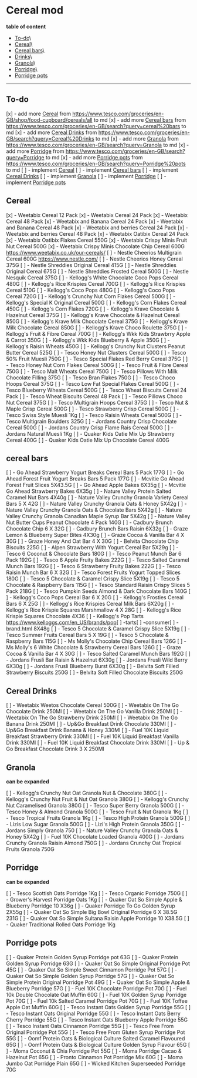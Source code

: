 # Cereal mod


**table of content**

* [To-do](#to-do)\
* [Cereal](#cereal)\
* [Cereal bars](#cereal_bars)\
* [Drinks](#drinks)\
* [Granola](#granola)\
* [Porridge](#Porridge)\
* [Porridge pots](#Porridge_pots)


---

## To-do


[x] - add more [Cereal](#cereal) from https://www.tesco.com/groceries/en-GB/shop/food-cupboard/cereals/all to md
[x] - add more [Cereal bars](#cereal_bars) from https://www.tesco.com/groceries/en-GB/search?query=cereal%20bars to md
[x] - add more [Cereal Drinks](#cereal_drinks) from https://www.tesco.com/groceries/en-GB/search?query=Cereal%20Drinks to md
[x] - add more [Granola](#granola) from https://www.tesco.com/groceries/en-GB/search?query=Granola to md
[x] - add more [Porridge](#Porridge) from https://www.tesco.com/groceries/en-GB/search?query=Porridge to md
[x] - add more [Porridge pots](#Porridge_pots) from https://www.tesco.com/groceries/en-GB/search?query=Porridge%20pots to md
[ ] - implement [Cereal](#cereal)
[ ] - implement [Cereal bars](#cereal_bars)
[ ] - implement [Cereal Drinks](#drinks)
[ ] - implement [Granola](#granola)
[ ] - implement [Porridge](#Porridge)
[ ] - implement [Porridge pots](#Porridge_pots)


## Cereal


[x] - Weetabix Cereal 12 Pack
[x] - Weetabix Cereal 24 Pack
[x] - Weetabix Cereal 48 Pack
[x] - Weetabix and Banana Cereal 24 Pack
[x] - Weetabix and Banana Cereal 48 Pack
[x] - Weetabix and berries Cereal 24 Pack
[x] - Weetabix and berries Cereal 48 Pack
[x] - Weetabix Oatibix Cereal 24 Pack
[x] - Weetabix Oatibix Flakes Cereal 550G
[x] - Weetabix Crispy Minis Fruit Nut Cereal 500G
[x] - Weetabix Crispy Minis Chocolate Chip Cereal 600G https://www.weetabix.co.uk/our-cereals/
[ ] - Nestle Cheerios Multigrain Cereal 600G https://www.nestle.com/
[ ] - Nestle Cheerios Honey Cereal 375G
[ ] - Nestle Shreddies Original Cereal 415G
[ ] - Nestle Shreddies Original Cereal 675G
[ ] - Nestle Shreddies Frosted Cereal 500G
[ ] - Nestle Nesquik Cereal 375G
[ ] - Kellogg's White Chocolate Coco Pops Cereal 480G
[ ] - Kellogg's Rice Krispies Cereal 700G
[ ] - Kellogg's Rice Krispies Cereal 510G
[ ] - Kellogg's Coco Pops 480G
[ ] - Kellogg's Coco Pops Cereal 720G
[ ] - Kellogg's Crunchy Nut Corn Flakes Cereal 500G
[ ] - Kellogg's Special K Original Cereal 500G
[ ] - Kellogg's Corn Flakes Cereal 450G
[ ] - Kellogg's Corn Flakes 720G
[ ] - Kellogg's Krave Chocolate & Hazelnut Cereal 375G
[ ] - Kellogg's Krave Chocolate & Hazelnut Cereal 850G
[ ] - Kellogg's Krave Milk Chocolate Cereal 375G
[ ] - Kellogg's Krave Milk Chocolate Cereal 850G
[ ] - Kellogg's Krave Choco Roulette 375G
[ ] - Kellogg's Fruit & Fibre Cereal 700G
[ ] - Kellogg's Wkk Kids Strawbrry Apple & Carrot 350G
[ ] - Kellogg's Wkk Kids Blueberry & Apple 350G
[ ] - Kellogg's Raisin Wheats 450G
[ ] - Kellogg's Crunchy Nut Clusters Peanut Butter Cereal 525G
[ ] - Tesco Honey Nut Clusters Cereal 500G
[ ] - Tesco 50% Fruit Muesli 750G
[ ] - Tesco Special Flakes Red Berry Cereal 375G
[ ] - Tesco Honey Nut Corn Flakes Cereal 500G
[ ] - Tesco Fruit & Fibre Cereal 750G
[ ] - Tesco Malt Wheats Cereal 750G
[ ] - Tesco Pillows With Milk Chocolate Filling 375G
[ ] - Tesco Bran Flakes 750G
[ ] - Tesco Choco Hoops Cereal 375G
[ ] - Tesco Low Fat Special Flakes Cereal 500G
[ ] - Tesco Blueberry Wheats Cereal 500G
[ ] - Tesco Wheat Biscuits Cereal 24 Pack
[ ] - Tesco Wheat Biscuits Cereal 48 Pack
[ ] - Tesco Pillows Choco Nut Cereal 375G
[ ] - Tesco Multigrain Hoops Cereal 375G
[ ] - Tesco Nut & Maple Crisp Cereal 500G
[ ] - Tesco Strawberry Crisp Cereal 500G
[ ] - Tesco Swiss Style Muesli 1Kg
[ ] - Tesco Raisin Wheats Cereal 500G
[ ] - Tesco Multigrain Boulders 325G
[ ] - Jordans Country Crisp Chocolate Cereal 500G
[ ] - Jordans Country Crisp Flame Rais Cereal 500G
[ ] - Jordans Natural Muesli 1Kg
[ ] - Quaker Kids Oatie Mix Up Strawberry Cereal 400G
[ ] - Quaker Kids Oatie Mix Up Chocolate Cereal 400G


## cereal bars


[ ] - Go Ahead Strawberry Yogurt Breaks Cereal Bars 5 Pack 177G
[ ] - Go Ahead Forest Fruit Yogurt Breaks Bars 5 Pack 177G
[ ] - Mcvitie Go Ahead Forest Fruit Slices 5X43.5G
[ ] - Go Ahead Apple Bakes 6X35g
[ ] - Mcvitie Go Ahead Strawberry Bakes 6X35g
[ ] - Nature Valley Protein Salted Caramel Nut Bars 4X40g
[ ] - Nature Valley Crunchy Granola Variety Cereal Bars 5 X 42G
[ ] - Nature Valley Crunchy Granola Oats & Honey 5X42g
[ ] - Nature Valley Crunchy Granola Oats & Chocolate Bars 5X42g
[ ] - Nature Valley Crunchy Granola Canadian Maple Syrup Bar 5X42g
[ ] - Nature Valley Nut Butter Cups Peanut Chocolate 4 Pack 140G
[ ] - Cadbury Brunch Chocolate Chip 6 X 32G
[ ] - Cadbury Brunch Bars Raisin 6X32g
[ ] - Graze Lemon & Blueberry Super Bites 4X30g
[ ] - Graze Cocoa & Vanilla Bar 4 X 30G
[ ] - Graze Honey And Oat Bar 4 X 30G
[ ] - Belvita Chocolate Chip Biscuits 225G
[ ] - Alpen Strawberry With Yogurt Cereal Bar 5X29g
[ ] - Tesco 6 Coconut & Chocolate Bars 180G
[ ] - Tesco Peanut Munch Bar 6 Pack 192G
[ ] - Tesco 6 Apple Fruity Bakes 222G
[ ] - Tesco Salted Caramel Munch Bars 192G
[ ] - Tesco 6 Strawberry Fruity Bakes 222G
[ ] - Tesco Raisin Munch Bar 6 X 32G
[ ] - Tesco Forest Fruits Yogurt Topped Slices 180G
[ ] - Tesco 5 Chocolate & Caramel Crispy Slice 5X19g
[ ] - Tesco 5 Chocolate & Raspberry Bars 115G
[ ] - Tesco Standard Raisin Crispy Slices 5 Pack 218G
[ ] - Tesco Pumpkin Seeds Almond & Dark Chocolate Bars 140G
[ ] - Kellogg's Coco Pops Cereal Bar 6 X 20G
[ ] - Kellogg's Frosties Cereal Bars 6 X 25G
[ ] - Kellogg's Rice Krispies Cereal Milk Bars 6X20g
[ ] - Kellogg's Rice Krispie Squares Marshmallow 4 X 28G
[ ] - Kellogg's Rice Krispie Squares Chocolate 4X36
[ ] - Kellogg's Pop Tarts https://www.kelloggs.com/en_US/brands/pop[ ] -tarts[ ] -consumer[ ] -brand.html 8X48g
[ ] - Tesco 5 Chocolate & Caramel Crispy Slice 5X19g
[ ] - Tesco Summer Fruits Cereal Bars 5 X 19G
[ ] - Tesco 5 Chocolate & Raspberry Bars 115G
[ ] - Ms Molly's Chocolate Chip Cereal Bars 126G
[ ] - Ms Molly's 6 White Chocolate & Strawberry Cereal Bars 126G
[ ] - Graze Cocoa & Vanilla Bar 4 X 30G
[ ] - Tesco Salted Caramel Munch Bars 192G
[ ] - Jordans Frusli Bar Raisin & Hazelnut 6X30g
[ ] - Jordans Frusli Wild Berry 6X30g
[ ] - Jordans Frusli Blueberry Burst 6X30g
[ ] - Belvita Soft Filled Strawberry Biscuits 250G
[ ] - Belvita Soft Filled Chocolate Biscuits 250G

## Cereal Drinks


[ ] - Weetabix Weetos Chocolate Cereal 500G
[ ] - Weetabix On The Go Chocolate Drink 250Ml
[ ] - Weetabix On The Go Vanilla Drink 250Ml
[ ] - Weetabix On The Go Strawberry Drink 250Ml
[ ] - Weetabix On The Go Banana Drink 250Ml
[ ] - Up&Go Breakfast Drink Chocolate 330Ml
[ ] - Up&Go Breakfast Drink Banana & Honey 330Ml
[ ] - Fuel 10K Liquid Breakfast Strawberry Drink 330Ml
[ ] - Fuel 10K Liquid Breakfast Vanilla Drink 330Ml
[ ] - Fuel 10K Liquid Breakfast Chocolate Drink 330Ml
[ ] - Up & Go Breakfast Chocolate Drink 3 X 250Ml


## Granola
**can be expanded**

[ ] - Kellogg's Crunchy Nut Oat Granola Nut & Chocolate 380G
[ ] - Kellogg's Crunchy Nut Fruit & Nut Oat Granola 380G
[ ] - Kellogg's Crunchy Nut Caramelised Granola 380G
[ ] - Tesco Super Berry Granola 500G
[ ] - Tesco Honey & Almond Granola 500G
[ ] - Tesco Fruit & Nut Granola 1Kg
[ ] - Tesco Tropical Fruits Granola 1Kg
[ ] - Tesco High Protein Granola 500G
[ ] - Lizis Low Sugar Granola 500G
[ ] - Lizi's High Protein Granola 350G
[ ] - Jordans Simply Granola 750
[ ] - Nature Valley Crunchy Granola Oats & Honey 5X42g
[ ] - Fuel 10K Chocolate Loaded Granola 400G
[ ] - Jordans Crunchy Granola Raisin Almond 750G
[ ] - Jordans Crunchy Oat Tropical Fruits Granola 750G


## Porridge
**can be expanded**

[ ] - Tesco Scottish Oats Porridge 1Kg
[ ] - Tesco Organic Porridge 750G
[ ] - Grower's Harvest Porridge Oats 1Kg
[ ] - Quaker Oat So Simple Apple & Blueberry Porridge 10 X36g
[ ] - Quaker Porridge To Go Golden Syrup 2X55g
[ ] - Quaker Oat So Simple Big Bowl Original Porridge 6 X 38.5G 231G
[ ] - Quaker Oat So Simple Sultana Raisin Apple Porridge 10 X38.5G
[ ] - Quaker Traditional Rolled Oats Porridge 1Kg


## Porridge pots


[ ] - Quaker Protein Golden Syrup Porridge pot 63G
[ ] - Quaker Protein Golden Syrup Porridge 63G
[ ] - Quaker Oat So Simple Original Porridge Pot 45G
[ ] - Quaker Oat So Simple Sweet Cinnamon Porridge Pot 57G
[ ] - Quaker Oat So Simple Golden Syrup Porridge 57G
[ ] - Quaker Oat So Simple Protein Original Porridge Pot 49G
[ ] - Quaker Oat So Simple Apple & Blueberry Porridge 57G
[ ] - Fuel 10K Chocolate Porridge Pot 70G
[ ] - Fuel 10k Double Chocolate Oat Muffin 60G
[ ] - Fuel 10K Golden Syrup Porridge Pot 70G
[ ] - Fuel 10k Salted Caramel Porridge Pot 70G
[ ] - Fuel 10K Toffee Apple Oat Muffin 60G
[ ] - Tesco Instant Oats Golden Syrup Porridge 55G
[ ] - Tesco Instant Oats Original Porridge 55G
[ ] - Tesco Instant Oats Berry Cherry Porridge 55G
[ ] - Tesco Instant Oats Blueberry Apple Porridge 55G
[ ] - Tesco Instant Oats Cinnamon Porridge 55G
[ ] - Tesco Free From Original Porridge Pot 55G
[ ] - Tesco Free From Gluten Syrup Porridge Pot 55G
[ ] - Oomf Protein Oats & Biological Culture Salted Caramel Flavoured 65G
[ ] - Oomf Protein Oats & Biological Culture Golden Syrup Flavour 65G
[ ] - Moma Coconut & Chia Porridge Pot 55G
[ ] - Moma Porridge Cacao & Hazelnut Pot 65G
[ ] - Pronto Cinnamon Pot Porridge Mix 60G
[ ] - Moma Jumbo Oat Porridge Plain 65G
[ ] - Wicked Kitchen Superseeded Porridge 70G
